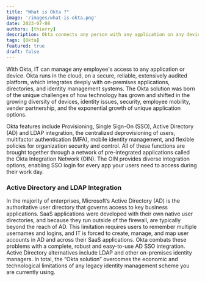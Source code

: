 ```yaml
---
title: "What is Okta ?"
image: '/images/what-is-okta.png'
date: 2023-07-08
authors: [thierry]
description: Okta connects any person with any application on any device. It's an enterprise grade, identity service, built for the cloud, but compatible with many on-premises applications.
tags: [Okta]
featured: true
draft: false
---
```


With Okta, IT can manage any employee's access to any application or device. Okta runs in the cloud, on a secure, reliable, extensively audited platform, which integrates deeply with on-premises applications, directories, and identity management systems. The Okta solution was born of the unique challenges of how technology has grown and shifted in the growing diversity of devices, identity issues, security, employee mobility, vender partnership, and the exponential growth of unique application options.

Okta features include Provisioning, Single Sign-On (SSO), Active Directory (AD) and LDAP integration, the centralized deprovisioning of users, multifactor authentication (MFA), mobile identity management, and flexible policies for organization security and control. All of these functions are brought together through a network of pre-integrated applications called the Okta Integration Network (OIN). The OIN provides diverse integration options, enabling SSO login for every app your users need to access during their work day.

### Active Directory and LDAP Integration

In the majority of enterprises, Microsoft’s Active Directory (AD) is the authoritative user directory that governs access to key business applications. SaaS applications were developed with their own native user directories, and because they run outside of the firewall, are typically beyond the reach of AD. This limitation requires users to remember multiple usernames and logins, and IT is forced to create, manage, and map user accounts in AD and across their SaaS applications. Okta combats these problems with a complete, robust and easy-to-use AD SSO integration. Active Directory alternatives include LDAP and other on-premises identity managers. In total, the “Okta solution” overcomes the economic and technological limitations of any legacy identity management scheme you are currently using.

